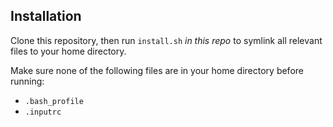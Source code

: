 ## Installation

Clone this repository, then run `install.sh` _in this repo_ to symlink all relevant files to your home directory. 

Make sure none of the following files are in your home directory before running:

- `.bash_profile`
- `.inputrc`


